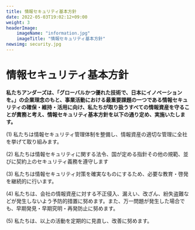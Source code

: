 ```yaml
---
title: 情報セキュリティ基本方針
date: 2022-05-03T19:02:12+09:00
weight: 3
headerImage:
    imageName: "information.jpg"
    imageTitle: "情報セキュリティ基本方針"
newsimg: security.jpg
---
```


# 情報セキュリティ基本方針

**私たちアンダーズは、「グローバルかつ優れた技術で、日本にイノベーションを。」の企業理念のもと、事業活動における最重要課題の一つである情報セキュリティの確保・維持・活用に向け、私たちが取り扱うすべての情報資産を守ることが責務と考え、情報セキュリティ基本方針を以下の通り定め、実施いたします。**

(1) 私たちは情報セキュリティ管理体制を整備し、情報資産の適切な管理に全社を挙げて取り組みます。

(2) 私たちは情報セキュリティに関する法令、国が定める指針その他の規範、並びに契約上のセキュリティ義務を遵守します

(3) 私たちは情報セキュリティ対策を確実なものにするため、必要な教育・啓発を継続的に行います。

(4) 私たちは、会社の情報資産に対する不正侵入、漏えい、改ざん、紛失盗難などが発生しないよう予防的措置に努めます。また、万一問題が発生した場合でも、早期発見・早期究明・再発防止に努めます。

(5) 私たちは、以上の活動を定期的に見直し、改善に努めます。
